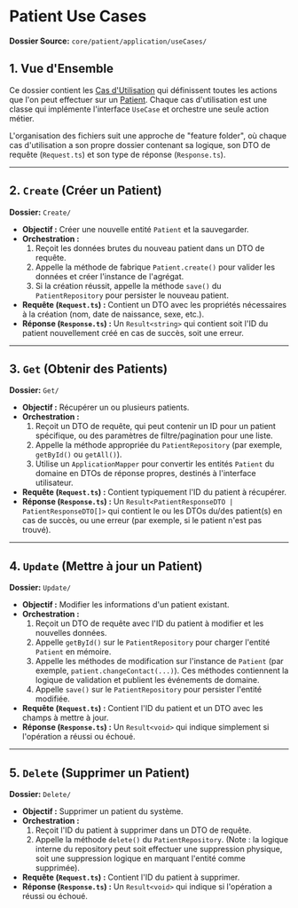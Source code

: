 # Patient Use Cases

**Dossier Source:** `core/patient/application/useCases/`

## 1. Vue d'Ensemble

Ce dossier contient les [Cas d'Utilisation](../../shared/application/UseCase.md) qui définissent toutes les actions que l'on peut effectuer sur un [Patient](../domain/aggregates/Patient.md). Chaque cas d'utilisation est une classe qui implémente l'interface `UseCase` et orchestre une seule action métier.

L'organisation des fichiers suit une approche de "feature folder", où chaque cas d'utilisation a son propre dossier contenant sa logique, son DTO de requête (`Request.ts`) et son type de réponse (`Response.ts`).

---

## 2. `Create` (Créer un Patient)

**Dossier:** `Create/`

- **Objectif :** Créer une nouvelle entité `Patient` et la sauvegarder.
- **Orchestration :**
  1.  Reçoit les données brutes du nouveau patient dans un DTO de requête.
  2.  Appelle la méthode de fabrique `Patient.create()` pour valider les données et créer l'instance de l'agrégat.
  3.  Si la création réussit, appelle la méthode `save()` du `PatientRepository` pour persister le nouveau patient.
- **Requête (`Request.ts`) :** Contient un DTO avec les propriétés nécessaires à la création (nom, date de naissance, sexe, etc.).
- **Réponse (`Response.ts`) :** Un `Result<string>` qui contient soit l'ID du patient nouvellement créé en cas de succès, soit une erreur.

---

## 3. `Get` (Obtenir des Patients)

**Dossier:** `Get/`

- **Objectif :** Récupérer un ou plusieurs patients.
- **Orchestration :**
  1.  Reçoit un DTO de requête, qui peut contenir un ID pour un patient spécifique, ou des paramètres de filtre/pagination pour une liste.
  2.  Appelle la méthode appropriée du `PatientRepository` (par exemple, `getById()` ou `getAll()`).
  3.  Utilise un `ApplicationMapper` pour convertir les entités `Patient` du domaine en DTOs de réponse propres, destinés à l'interface utilisateur.
- **Requête (`Request.ts`) :** Contient typiquement l'ID du patient à récupérer.
- **Réponse (`Response.ts`) :** Un `Result<PatientResponseDTO | PatientResponseDTO[]>` qui contient le ou les DTOs du/des patient(s) en cas de succès, ou une erreur (par exemple, si le patient n'est pas trouvé).

---

## 4. `Update` (Mettre à jour un Patient)

**Dossier:** `Update/`

- **Objectif :** Modifier les informations d'un patient existant.
- **Orchestration :**
  1.  Reçoit un DTO de requête avec l'ID du patient à modifier et les nouvelles données.
  2.  Appelle `getById()` sur le `PatientRepository` pour charger l'entité `Patient` en mémoire.
  3.  Appelle les méthodes de modification sur l'instance de `Patient` (par exemple, `patient.changeContact(...)`). Ces méthodes contiennent la logique de validation et publient les événements de domaine.
  4.  Appelle `save()` sur le `PatientRepository` pour persister l'entité modifiée.
- **Requête (`Request.ts`) :** Contient l'ID du patient et un DTO avec les champs à mettre à jour.
- **Réponse (`Response.ts`) :** Un `Result<void>` qui indique simplement si l'opération a réussi ou échoué.

---

## 5. `Delete` (Supprimer un Patient)

**Dossier:** `Delete/`

- **Objectif :** Supprimer un patient du système.
- **Orchestration :**
  1.  Reçoit l'ID du patient à supprimer dans un DTO de requête.
  2.  Appelle la méthode `delete()` du `PatientRepository`. (Note : la logique interne du repository peut soit effectuer une suppression physique, soit une suppression logique en marquant l'entité comme supprimée).
- **Requête (`Request.ts`) :** Contient l'ID du patient à supprimer.
- **Réponse (`Response.ts`) :** Un `Result<void>` qui indique si l'opération a réussi ou échoué.
